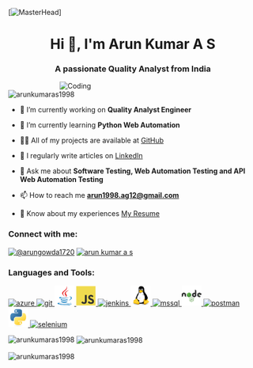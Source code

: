 [![MasterHead](https://www.shutterstock.com/image-vector/software-testing-banner-web-icon-260nw-2219991321.jpg)]
<h1 align="center">Hi 👋, I'm Arun Kumar A S</h1>
<h3 align="center">A passionate Quality Analyst from India</h3>
<img align="right" alt="Coding" width="400" src="https://media.tenor.com/IieZUsqoYCwAAAAM/developer.gif">

<p align="left"> <img src="https://komarev.com/ghpvc/?username=arunkumaras1998&label=Profile%20views&color=0e75b6&style=flat" alt="arunkumaras1998" /> </p>

- 🔭 I’m currently working on **Quality Analyst Engineer**

- 🌱 I’m currently learning **Python Web Automation**

- 👨‍💻 All of my projects are available at [GitHub](https://github.com/arunkumaras1998)

- 📝 I regularly write articles on [LinkedIn](https://www.linkedin.com/in/arun-kumar-a-s/)

- 💬 Ask me about **Software Testing, Web Automation Testing and API Web Automation Testing**

- 📫 How to reach me **arun1998.ag12@gmail.com**

- 📄 Know about my experiences [My Resume](https://drive.google.com/file/d/1GV203p33H_QZlbnIsLuuiGjob4hD28CR/view?usp=sharing)

<h3 align="left">Connect with me:</h3>
<p align="left">
<a href="https://twitter.com/@arungowda1720" target="blank"><img align="center" src="https://raw.githubusercontent.com/rahuldkjain/github-profile-readme-generator/master/src/images/icons/Social/twitter.svg" alt="@arungowda1720" height="30" width="40" /></a>
<a href="https://linkedin.com/in/arun kumar a s" target="blank"><img align="center" src="https://raw.githubusercontent.com/rahuldkjain/github-profile-readme-generator/master/src/images/icons/Social/linked-in-alt.svg" alt="arun kumar a s" height="30" width="40" /></a>
</p>

<h3 align="left">Languages and Tools:</h3>
<p align="left"> <a href="https://azure.microsoft.com/en-in/" target="_blank" rel="noreferrer"> <img src="https://www.vectorlogo.zone/logos/microsoft_azure/microsoft_azure-icon.svg" alt="azure" width="40" height="40"/> </a> <a href="https://git-scm.com/" target="_blank" rel="noreferrer"> <img src="https://www.vectorlogo.zone/logos/git-scm/git-scm-icon.svg" alt="git" width="40" height="40"/> </a> <a href="https://www.java.com" target="_blank" rel="noreferrer"> <img src="https://raw.githubusercontent.com/devicons/devicon/master/icons/java/java-original.svg" alt="java" width="40" height="40"/> </a> <a href="https://developer.mozilla.org/en-US/docs/Web/JavaScript" target="_blank" rel="noreferrer"> <img src="https://raw.githubusercontent.com/devicons/devicon/master/icons/javascript/javascript-original.svg" alt="javascript" width="40" height="40"/> </a> <a href="https://www.jenkins.io" target="_blank" rel="noreferrer"> <img src="https://www.vectorlogo.zone/logos/jenkins/jenkins-icon.svg" alt="jenkins" width="40" height="40"/> </a> <a href="https://www.linux.org/" target="_blank" rel="noreferrer"> <img src="https://raw.githubusercontent.com/devicons/devicon/master/icons/linux/linux-original.svg" alt="linux" width="40" height="40"/> </a> <a href="https://www.microsoft.com/en-us/sql-server" target="_blank" rel="noreferrer"> <img src="https://www.svgrepo.com/show/303229/microsoft-sql-server-logo.svg" alt="mssql" width="40" height="40"/> </a> <a href="https://nodejs.org" target="_blank" rel="noreferrer"> <img src="https://raw.githubusercontent.com/devicons/devicon/master/icons/nodejs/nodejs-original-wordmark.svg" alt="nodejs" width="40" height="40"/> </a> <a href="https://postman.com" target="_blank" rel="noreferrer"> <img src="https://www.vectorlogo.zone/logos/getpostman/getpostman-icon.svg" alt="postman" width="40" height="40"/> </a> <a href="https://www.python.org" target="_blank" rel="noreferrer"> <img src="https://raw.githubusercontent.com/devicons/devicon/master/icons/python/python-original.svg" alt="python" width="40" height="40"/> </a> <a href="https://www.selenium.dev" target="_blank" rel="noreferrer"> <img src="https://raw.githubusercontent.com/detain/svg-logos/780f25886640cef088af994181646db2f6b1a3f8/svg/selenium-logo.svg" alt="selenium" width="40" height="40"/> </a> </p>

<p><img align="left" src="https://github-readme-stats.vercel.app/api/top-langs?username=arunkumaras1998&show_icons=true&locale=en&layout=compact" alt="arunkumaras1998" /></p>

<p>&nbsp;<img align="center" src="https://github-readme-stats.vercel.app/api?username=arunkumaras1998&show_icons=true&locale=en" alt="arunkumaras1998" /></p>

<p><img align="center" src="https://github-readme-streak-stats.herokuapp.com/?user=arunkumaras1998&" alt="arunkumaras1998" /></p>
